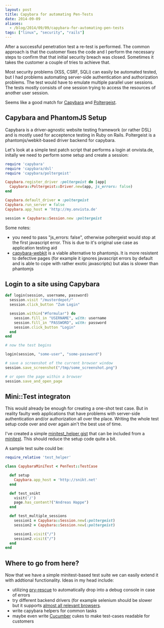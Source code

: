 ```yaml
---
layout: post
title: Capybara for automating Pen-Tests
date: 2014-09-09
aliases:
  - /blog/2014/09/09/capybara-for-automating-pen-tests
tags: ["linux", "security", "rails"]
---
```


After a successful penetration test a re-test is performed. The common approach is
that the customer fixes the code and I perform the necessary steps to confirm that
that initial security breach was closed. Sometimes it takes the customer a couple
of tries to achieve that.

Most security problems (XSS, CSRF, SQLi) can easily be automated tested, but I had
problems automating server-side authentication and authorization problems. The
test would have to emulate multiple parallel user sessions. The tests mostly consists
of one session trying to access the resources of another user session.

Seems like a good match for [Capybara](https://github.com/jnicklas/capybara) and
[Poltergeist](https://github.com/teampoltergeist/poltergeist).

<!-- more -->

## Capybara and PhantomJS Setup

Capybara is a driver-agnostic website testing framework (or rather DSL) and is
mostly used for acceptence testing in Ruby on Rails. Poltergeist is a phantomjs/webkit-based
driver backend for capybara.

Let's look at a simple test patch script that performs a login at onvista.de, initally we
need to perform some setup and create a session:

~~~ ruby
require 'capybara'
require 'capybara/dsl'
require 'capybara/poltergeist'

Capybara.register_driver :poltergeist do |app|
  Capybara::Poltergeist::Driver.new(app, js_errors: false)
end

Capybara.default_driver = :poltergeist
Capybara.run_server = false
Capybara.app_host = 'http://my.onvista.de'

session = Capybara::Session.new :poltergeist
~~~

Some notes:

* you need to pass "js_errors: false", otherwise poltergeist would stop at the first
  javascript error. This is due to it's original use case as application testing aid
* [capybara-webkit](https://github.com/thoughtbot/capybara-webkit) is a viable alternative
  to phantomjs. It is more resistent to defective pages (for example it ignores javascript
  errors by default and is able to cope with rather exotic javascripts) but alas is slower
  than phantomjs

## Login to a site using Capybara

~~~ ruby
def login(session, username, password)
  session.visit "/musterdepot/"
  session.click_button "Zum Login"

  session.within("#formular") do
    session.fill_in "USERNAME", with: username
    session.fill_in "PASSWORD", with: password
    session.click_button "Login"
  end
end

# now the test begins

login(session, "some-user", "some-password")

# save a screenshot of the current browser window
session.save_screenshot("/tmp/some_screenshot.png")

# or open the page within a browser
session.save_and_open_page
~~~

## Mini::Test integraton

This would already be enough for creating a one-shot test case. But in reality
faulty web applications that have problems with server-side authentication and/or
authorization all over the place. Writing the whole test setup code over and over
again ain't the best use of time.

I've created a simple [minitest_helper gist](https://gist.github.com/andreashappe/d95d400c5e8c9a3cf02b)
that can be included from a [minitest](https://github.com/seattlerb/minitest). This
should reduce the setup code quite a bit.

A sample test suite could be:

~~~ ruby
require_relative 'test_helper'

class CapybaraMiniTest < PenTest::TestCase

  def setup
    Capybara.app_host = 'http://snikt.net'
  end

  def test_snikt
    visit('/')
    page.has_content?("Andreas Happe")
  end

  def test_multiple_sessions
    session1 = Capybara::Session.new(:poltergeist)
    session2 = Capybara::Session.new(:poltergeist)

    session1.visit("/")
    session2.visit("/")
  end
end
~~~

## Where to go from here?

Now that we have a simple minitest-based test suite we can easily extend it with
addtional functionality. Ideas in my head include:

* utilizing [pry-rescue](https://github.com/ConradIrwin/pry-rescue) to automatically
  drop into a debug console in case of errors
* try different backend drivers (for example selenium should be slower but it supports
  [almost all relevant browsers](http://docs.seleniumhq.org/about/platforms.jsp).
* write capybara helpers for common tasks
* maybe even write [Cucumber](http://cukes.info/) cukes to make test-cases readable
  for customers
